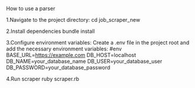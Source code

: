 How to use a parser

1.Navigate to the project directory:
cd job_scraper_new

2.Install dependencies
bundle install

3.Configure environment variables:
Create a .env file in the project root and add the necessary environment variables:
#env
BASE_URL=https://example.com
DB_HOST=localhost
DB_NAME=your_database_name
DB_USER=your_database_user
DB_PASSWORD=your_database_password

4.Run scraper
ruby scraper.rb
